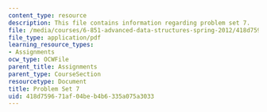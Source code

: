 ```yaml
---
content_type: resource
description: This file contains information regarding problem set 7.
file: /media/courses/6-851-advanced-data-structures-spring-2012/418d759671af04beb4b6335a075a3033_MIT6_851S12_ps7.pdf
file_type: application/pdf
learning_resource_types:
- Assignments
ocw_type: OCWFile
parent_title: Assignments
parent_type: CourseSection
resourcetype: Document
title: Problem Set 7
uid: 418d7596-71af-04be-b4b6-335a075a3033
---
```

